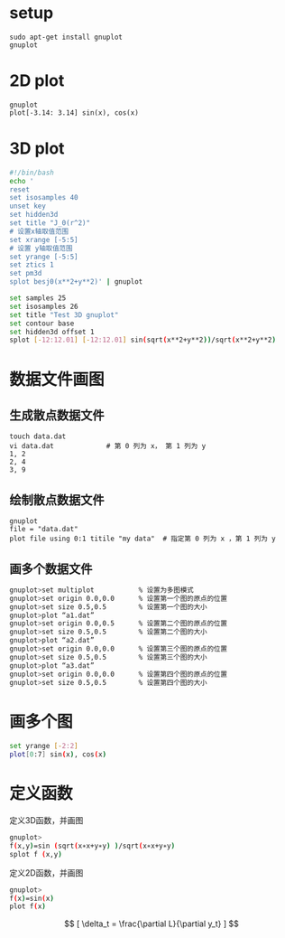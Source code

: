 #  setup

```shell
sudo apt-get install gnuplot
gnuplot
```
#  2D plot

```shell
gnuplot
plot[-3.14: 3.14] sin(x), cos(x)
```
#  3D plot

```sh
#!/bin/bash
echo '
reset
set isosamples 40
unset key
set hidden3d
set title "J_0(r^2)"
# 设置x轴取值范围
set xrange [-5:5]
# 设置 y轴取值范围
set yrange [-5:5]
set ztics 1
set pm3d
splot besj0(x**2+y**2)' | gnuplot

```

```sh
set samples 25
set isosamples 26
set title "Test 3D gnuplot"
set contour base
set hidden3d offset 1
splot [-12:12.01] [-12:12.01] sin(sqrt(x**2+y**2))/sqrt(x**2+y**2)
```





# 数据文件画图

##  生成散点数据文件

```shell
touch data.dat
vi data.dat				# 第 0 列为 x， 第 1 列为 y
1, 2
2, 4
3, 9
```

##  绘制散点数据文件

````shell
gnuplot
file = "data.dat"
plot file using 0:1 titile "my data"  # 指定第 0 列为 x ，第 1 列为 y
````

##  画多个数据文件

```sh
gnuplot>set multiplot 			% 设置为多图模式
gnuplot>set origin 0.0,0.0 		% 设置第一个图的原点的位置
gnuplot>set size 0.5,0.5 		% 设置第一个图的大小
gnuplot>plot “a1.dat”
gnuplot>set origin 0.0,0.5 		% 设置第二个图的原点的位置
gnuplot>set size 0.5,0.5 		% 设置第二个图的大小
gnuplot>plot “a2.dat”
gnuplot>set origin 0.0,0.0 		% 设置第三个图的原点的位置
gnuplot>set size 0.5,0.5 		% 设置第三个图的大小
gnuplot>plot “a3.dat”
gnuplot>set origin 0.0,0.0 		% 设置第四个图的原点的位置
gnuplot>set size 0.5,0.5 		% 设置第四个图的大小
```



# 画多个图

```sh
set yrange [-2:2]
plot[0:7] sin(x), cos(x)
```

# 定义函数

定义3D函数，并画图

```sh
gnuplot> 
f(x,y)=sin (sqrt(x∗x+y∗y) )/sqrt(x∗x+y∗y)
splot f (x,y)
```

定义2D函数，并画图

```sh
gnuplot>
f(x)=sin(x)
plot f(x)
```

$$
[
\delta_t = \frac{\partial L}{\partial y_t}
]
$$

